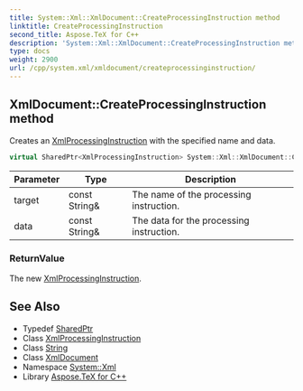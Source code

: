 ```yaml
---
title: System::Xml::XmlDocument::CreateProcessingInstruction method
linktitle: CreateProcessingInstruction
second_title: Aspose.TeX for C++
description: 'System::Xml::XmlDocument::CreateProcessingInstruction method. Creates an XmlProcessingInstruction with the specified name and data in C++.'
type: docs
weight: 2900
url: /cpp/system.xml/xmldocument/createprocessinginstruction/
---
```

## XmlDocument::CreateProcessingInstruction method


Creates an [XmlProcessingInstruction](../../xmlprocessinginstruction/) with the specified name and data.

```cpp
virtual SharedPtr<XmlProcessingInstruction> System::Xml::XmlDocument::CreateProcessingInstruction(const String &target, const String &data)
```


| Parameter | Type | Description |
| --- | --- | --- |
| target | const String\& | The name of the processing instruction. |
| data | const String\& | The data for the processing instruction. |

### ReturnValue

The new [XmlProcessingInstruction](../../xmlprocessinginstruction/).

## See Also

* Typedef [SharedPtr](../../../system/sharedptr/)
* Class [XmlProcessingInstruction](../../xmlprocessinginstruction/)
* Class [String](../../../system/string/)
* Class [XmlDocument](../)
* Namespace [System::Xml](../../)
* Library [Aspose.TeX for C++](../../../)
